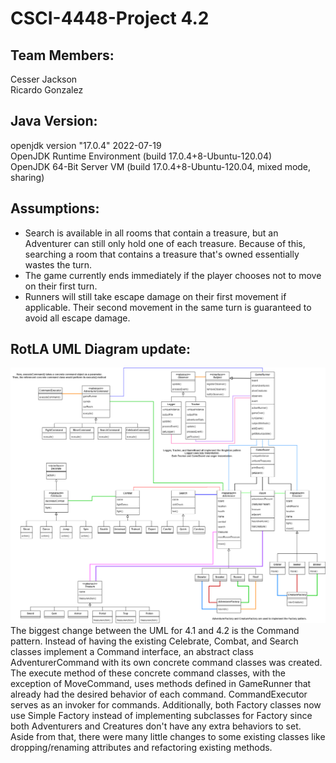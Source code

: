 # CSCI-4448-Project 4.2  

## Team Members:  
Cesser Jackson  
Ricardo Gonzalez  

## Java Version:  
openjdk version "17.0.4" 2022-07-19  
OpenJDK Runtime Environment (build 17.0.4+8-Ubuntu-120.04)  
OpenJDK 64-Bit Server VM (build 17.0.4+8-Ubuntu-120.04, mixed mode, sharing)  

## Assumptions:  
- Search is available in all rooms that contain a treasure, but an Adventurer can still only hold one of each treasure. Because of this, searching a room that contains a treasure that's owned essentially wastes the turn.  
- The game currently ends immediately if the player chooses not to move on their first turn.  
- Runners will still take escape damage on their first movement if applicable. Their second movement in the same turn is guaranteed to avoid all escape damage.  

## RotLA UML Diagram update:  
![RotLA UML diagram v4.2](RotLA_UML_v4.2.png)  
The biggest change between the UML for 4.1 and 4.2 is the Command pattern. Instead of having the existing Celebrate, Combat, and Search classes implement a Command interface, an abstract class AdventurerCommand with its own concrete command classes was created. The execute method of these concrete command classes, with the exception of MoveCommand, uses methods defined in GameRunner that already had the desired behavior of each command. CommandExecutor serves as an invoker for commands. Additionally, both Factory classes now use Simple Factory instead of implementing subclasses for Factory since both Adventurers and Creatures don't have any extra behaviors to set. Aside from that, there were many little changes to some existing classes like dropping/renaming attributes and refactoring existing methods.  